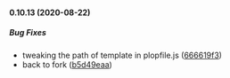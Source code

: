 #### 0.10.13 (2020-08-22)

##### Bug Fixes

*  tweaking the path of template in plopfile.js ([666619f3](https://github.com/IgorSzyporyn/plop-scaffold/commit/666619f33d20e79971d5e5e3685f52c1783a1294))
*  back to fork ([b5d49eaa](https://github.com/IgorSzyporyn/plop-scaffold/commit/b5d49eaaa3d2738706dacb7fa3c9a1d5781c8a6d))

